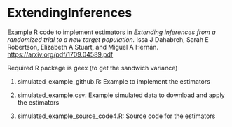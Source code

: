 # ExtendingInferences
Example R code to implement estimators in *Extending inferences from a randomized trial to a new target population.* Issa J Dahabreh, Sarah E Robertson, Elizabeth A Stuart, and Miguel A Hernán. https://arxiv.org/pdf/1709.04589.pdf

Required R package is geex (to get the sandwich variance)

1. simulated_example_github.R: Example to implement the estimators

2. simulated_example.csv: Example simulated data to download and apply the estimators 

3. simulated_example_source_code4.R: Source code for the estimators





